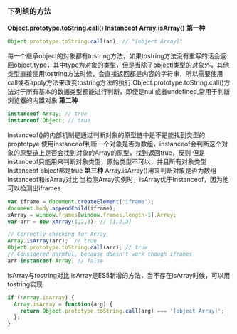 ### 下列组的方法
**Object.prototype.toString.call()
Instanceof
Array.isArray()**
 **第一种**
```javascript
Object.prototype.toString.call(an); // "[object Array]"
```
每一个继承object的对象都有tostring方法，如果tostring方法没有重写的话会返回object.type，其中type为对象的类型，但是当除了objectl类型的对象外，其他类型直接使用tostring方法时候，会直接返回都是内容的字符串，所以需要使用call或者apply方法来改变tostring方法的执行
Object.prototype.toString.call()方法对于所有基本的数据类型都能进行判断，即使是null或者undefined,常用于判断浏览器的内置对象
 **第二种**
```javascript
instanceof Array; // true
instanceof Object; // true
```
Instanceof()的内部机制是通过判断对象的原型链中是不是能找到类型的proptotpye
使用instanceof判断一个对象是否为数组，instanceof会判断这个对象的原型链上是否会找到对象的Array的原型，找到返回true，反则
但是instanceof只能用来判断对象类型，原始类型不可以，并且所有对象类型Instanceof object都是true
 **第三种**
Array.isArray()用来判断对象是否为数组
Instanceof和isArray对比
当检测Array实例时，isArray优于Instanceof，因为他可以检测出iframes
```javascript
var iframe = document.createElement('iframe');
document.body.appendChild(iframe);
xArray = window.frames[window.frames.length-1].Array;
var arr = new xArray(1,2,3); // [1,2,3]

// Correctly checking for Array
Array.isArray(arr);  // true
Object.prototype.toString.call(arr); // true
// Considered harmful, because doesn't work though iframes
arr instanceof Array; // false
```
isArray与tostring对比
isArray是ES5新增的方法，当不存在isArray时候，可以用tostring实现
```javascript
if (!Array.isArray) {
  Array.isArray = function(arg) {
    return Object.prototype.toString.call(arg) === '[object Array]';
  };
}	
```